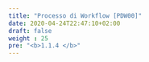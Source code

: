 ```yaml
---
title: "Processo di Workflow [PDW00]"
date: 2020-04-24T22:47:10+02:00
draft: false
weight : 25
pre: "<b>1.1.4 </b>"
---
```

